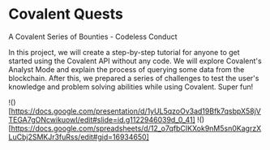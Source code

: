 # Covalent Quests

A Covalent Series of Bounties - Codeless Conduct 

In this project, we will create a step-by-step tutorial for anyone to get started using the Covalent API without any code. We will explore Covalent's Analyst Mode and explain the process of querying some data from the blockchain. After this, we prepared a series of challenges to test the user's knowledge and problem solving abilities while using Covalent. Super fun!

!() [https://docs.google.com/presentation/d/1yUL5qzoOv3ad19Bfk7qsbpX58jVTEGA7gONcwikuowI/edit#slide=id.g1122946039d_0_41]
!() [https://docs.google.com/spreadsheets/d/12_o7qfbCIKXok9nM5sn0KagrzXLuCbj2SMKJr3fuRss/edit#gid=16934650]
